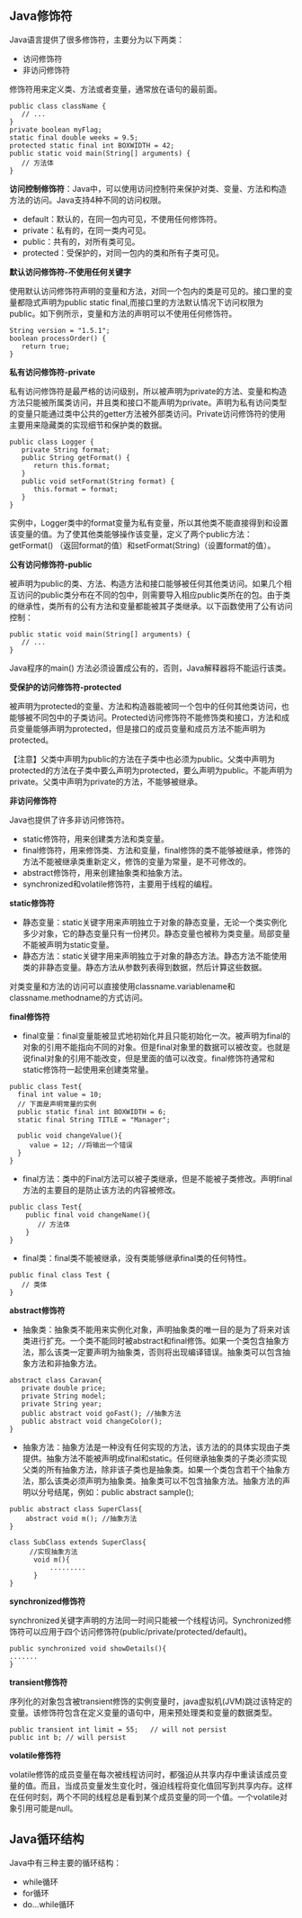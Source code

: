 ## Java修饰符

Java语言提供了很多修饰符，主要分为以下两类：

* 访问修饰符
* 非访问修饰符

修饰符用来定义类、方法或者变量，通常放在语句的最前面。

```
public class className {
   // ...
}
private boolean myFlag;
static final double weeks = 9.5;
protected static final int BOXWIDTH = 42;
public static void main(String[] arguments) {
   // 方法体
}
```

**访问控制修饰符**：Java中，可以使用访问控制符来保护对类、变量、方法和构造方法的访问。Java支持4种不同的访问权限。

* default：默认的，在同一包内可见，不使用任何修饰符。
* private：私有的，在同一类内可见。
* public：共有的，对所有类可见。
* protected：受保护的，对同一包内的类和所有子类可见。

**默认访问修饰符-不使用任何关键字**

使用默认访问修饰符声明的变量和方法，对同一个包内的类是可见的。接口里的变量都隐式声明为public static final,而接口里的方法默认情况下访问权限为public。如下例所示，变量和方法的声明可以不使用任何修饰符。

```
String version = "1.5.1";
boolean processOrder() {
   return true;
}
```

**私有访问修饰符-private**

私有访问修饰符是最严格的访问级别，所以被声明为private的方法、变量和构造方法只能被所属类访问，并且类和接口不能声明为private。声明为私有访问类型的变量只能通过类中公共的getter方法被外部类访问。Private访问修饰符的使用主要用来隐藏类的实现细节和保护类的数据。

```
public class Logger {
   private String format;
   public String getFormat() {
      return this.format;
   }
   public void setFormat(String format) {
      this.format = format;
   }
}
```

实例中，Logger类中的format变量为私有变量，所以其他类不能直接得到和设置该变量的值。为了使其他类能够操作该变量，定义了两个public方法：getFormat() （返回format的值）和setFormat(String)（设置format的值）。

**公有访问修饰符-public**

被声明为public的类、方法、构造方法和接口能够被任何其他类访问。如果几个相互访问的public类分布在不同的包中，则需要导入相应public类所在的包。由于类的继承性，类所有的公有方法和变量都能被其子类继承。以下函数使用了公有访问控制：

```
public static void main(String[] arguments) {
   // ...
}
```

Java程序的main() 方法必须设置成公有的，否则，Java解释器将不能运行该类。

**受保护的访问修饰符-protected**

被声明为protected的变量、方法和构造器能被同一个包中的任何其他类访问，也能够被不同包中的子类访问。Protected访问修饰符不能修饰类和接口，方法和成员变量能够声明为protected，但是接口的成员变量和成员方法不能声明为protected。

【注意】父类中声明为public的方法在子类中也必须为public。父类中声明为protected的方法在子类中要么声明为protected，要么声明为public。不能声明为private。父类中声明为private的方法，不能够被继承。

**非访问修饰符**

Java也提供了许多非访问修饰符。

* static修饰符，用来创建类方法和类变量。
* final修饰符，用来修饰类、方法和变量，final修饰的类不能够被继承，修饰的方法不能被继承类重新定义，修饰的变量为常量，是不可修改的。
* abstract修饰符，用来创建抽象类和抽象方法。
* synchronized和volatile修饰符，主要用于线程的编程。


**static修饰符**

* 静态变量：static关键字用来声明独立于对象的静态变量，无论一个类实例化多少对象，它的静态变量只有一份拷贝。静态变量也被称为类变量。局部变量不能被声明为static变量。
* 静态方法：static关键字用来声明独立于对象的静态方法。静态方法不能使用类的非静态变量。静态方法从参数列表得到数据，然后计算这些数据。

对类变量和方法的访问可以直接使用classname.variablename和classname.methodname的方式访问。

**final修饰符**

* final变量：final变量能被显式地初始化并且只能初始化一次。被声明为final的对象的引用不能指向不同的对象。但是final对象里的数据可以被改变。也就是说final对象的引用不能改变，但是里面的值可以改变。final修饰符通常和static修饰符一起使用来创建类常量。

```
public class Test{
  final int value = 10;
  // 下面是声明常量的实例
  public static final int BOXWIDTH = 6;
  static final String TITLE = "Manager";

  public void changeValue(){
     value = 12; //将输出一个错误
  }
}
```

* final方法：类中的Final方法可以被子类继承，但是不能被子类修改。声明final方法的主要目的是防止该方法的内容被修改。

```
public class Test{
    public final void changeName(){
       // 方法体
    }
}
```

* final类：final类不能被继承，没有类能够继承final类的任何特性。

```
public final class Test {
   // 类体
}
```

**abstract修饰符**

* 抽象类：抽象类不能用来实例化对象，声明抽象类的唯一目的是为了将来对该类进行扩充。一个类不能同时被abstract和final修饰。如果一个类包含抽象方法，那么该类一定要声明为抽象类，否则将出现编译错误。抽象类可以包含抽象方法和非抽象方法。

```
abstract class Caravan{
   private double price;
   private String model;
   private String year;
   public abstract void goFast(); //抽象方法
   public abstract void changeColor();
}
```

* 抽象方法：抽象方法是一种没有任何实现的方法，该方法的的具体实现由子类提供。抽象方法不能被声明成final和static。任何继承抽象类的子类必须实现父类的所有抽象方法，除非该子类也是抽象类。如果一个类包含若干个抽象方法，那么该类必须声明为抽象类。抽象类可以不包含抽象方法。抽象方法的声明以分号结尾，例如：public abstract sample();

```
public abstract class SuperClass{
    abstract void m(); //抽象方法
}
 
class SubClass extends SuperClass{
     //实现抽象方法
      void m(){
          .........
      }
}
```

**synchronized修饰符**

synchronized关键字声明的方法同一时间只能被一个线程访问。Synchronized修饰符可以应用于四个访问修饰符(public/private/protected/default)。

```
public synchronized void showDetails(){
.......
} 
```

**transient修饰符**

序列化的对象包含被transient修饰的实例变量时，java虚拟机(JVM)跳过该特定的变量。该修饰符包含在定义变量的语句中，用来预处理类和变量的数据类型。

```
public transient int limit = 55;   // will not persist
public int b; // will persist
```

**volatile修饰符**

volatile修饰的成员变量在每次被线程访问时，都强迫从共享内存中重读该成员变量的值。而且，当成员变量发生变化时，强迫线程将变化值回写到共享内存。这样在任何时刻，两个不同的线程总是看到某个成员变量的同一个值。一个volatile对象引用可能是null。

## Java循环结构

Java中有三种主要的循环结构：

* while循环
* for循环
* do...while循环

















